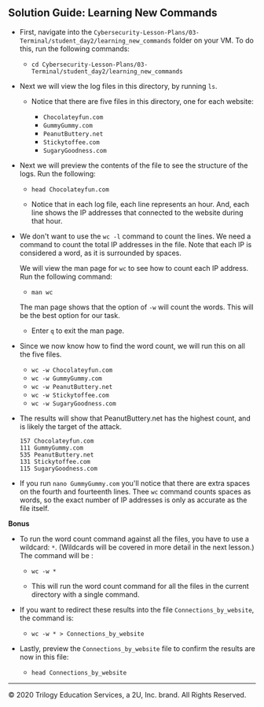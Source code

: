 ## Solution Guide: Learning New Commands

- First, navigate into the `Cybersecurity-Lesson-Plans/03-Terminal/student_day2/learning_new_commands` folder on your VM. To do this, run the following commands:
 
  - `cd Cybersecurity-Lesson-Plans/03-Terminal/student_day2/learning_new_commands`    

- Next we will view the log files in this directory, by running `ls`.  

    - Notice that there are five files in this directory, one for each website:

        - `Chocolateyfun.com`  
        - `GummyGummy.com  `
        - `PeanutButtery.net`  
        - `Stickytoffee.com`  
        - `SugaryGoodness.com`

- Next we will preview the contents of the file to see the structure of the logs. Run the following: 

  - `head Chocolateyfun.com`

  - Notice that in each log file, each line represents an hour. And, each line shows the IP addresses that connected to the website during that hour.

- We don't want to use the `wc -l` command to count the lines. We need a command to count the total IP addresses in the file. Note that each IP is considered a word, as it is surrounded by spaces.

  We will view the man page for `wc` to see how to count each IP address. Run the following command:

  - `man wc`
    
  The man page shows that the option of `-w` will count the words.  This will be the best option for our task.

  - Enter `q` to exit the man page.

- Since we now know how to find the word count, we will run this on all the five files.

  - `wc -w Chocolateyfun.com`  
  - `wc -w GummyGummy.com`  
  - `wc -w PeanutButtery.net` 
  - `wc -w Stickytoffee.com`
  - `wc -w SugaryGoodness.com`

- The results will show that PeanutButtery.net has the highest count, and is likely the target of the attack.
  ```
  157 Chocolateyfun.com
  111 GummyGummy.com
  535 PeanutButtery.net
  131 Stickytoffee.com
  115 SugaryGoodness.com
  ```

- If you run `nano GummyGummy.com` you'll notice that there are extra spaces on the fourth and fourteenth lines. Thee `wc` command counts spaces as words, so the exact number of IP addresses is only as accurate as the file itself. 
     
**Bonus**    

- To run the word count command against all the files, you have to use a wildcard: `*`. (Wildcards will be covered in more detail in the next lesson.) The command will be :   
    
  - `wc -w *`
    
  - This will run the word count command for all the files in the current directory with a single command.

- If you want to redirect these results into the file `Connections_by_website`, the command is:   

  - `wc -w * > Connections_by_website`
    
- Lastly, preview the `Connections_by_website` file to confirm the results are now in this file:   

  - `head Connections_by_website`

--- 

© 2020 Trilogy Education Services, a 2U, Inc. brand. All Rights Reserved.
